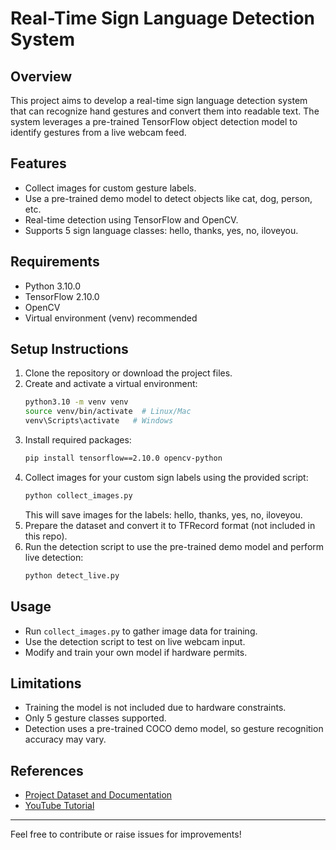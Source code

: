 # Real-Time Sign Language Detection System

## Overview
This project aims to develop a real-time sign language detection system that can recognize hand gestures and convert them into readable text. The system leverages a pre-trained TensorFlow object detection model to identify gestures from a live webcam feed.

## Features
- Collect images for custom gesture labels.
- Use a pre-trained demo model to detect objects like cat, dog, person, etc.
- Real-time detection using TensorFlow and OpenCV.
- Supports 5 sign language classes: hello, thanks, yes, no, iloveyou.

## Requirements
- Python 3.10.0
- TensorFlow 2.10.0
- OpenCV
- Virtual environment (venv) recommended

## Setup Instructions

1. Clone the repository or download the project files.
2. Create and activate a virtual environment:
   ```bash
   python3.10 -m venv venv
   source venv/bin/activate  # Linux/Mac
   venv\Scripts\activate   # Windows
   ```
3. Install required packages:
   ```bash
   pip install tensorflow==2.10.0 opencv-python
   ```
4. Collect images for your custom sign labels using the provided script:
   ```bash
   python collect_images.py
   ```
   This will save images for the labels: hello, thanks, yes, no, iloveyou.
5. Prepare the dataset and convert it to TFRecord format (not included in this repo).
6. Run the detection script to use the pre-trained demo model and perform live detection:
   ```bash
   python detect_live.py
   ```

## Usage

- Run `collect_images.py` to gather image data for training.
- Use the detection script to test on live webcam input.
- Modify and train your own model if hardware permits.

## Limitations

- Training the model is not included due to hardware constraints.
- Only 5 gesture classes supported.
- Detection uses a pre-trained COCO demo model, so gesture recognition accuracy may vary.

## References

- [Project Dataset and Documentation](https://drive.google.com/file/d/1ofbqUVqFKYyfIAX0wbZmbe0d8FR9wcAV/view?usp=drive_link)
- [YouTube Tutorial](https://youtu.be/IOI0o3Cxv9Q?si=cEG83wnu3obfbFjL)

---

Feel free to contribute or raise issues for improvements!
